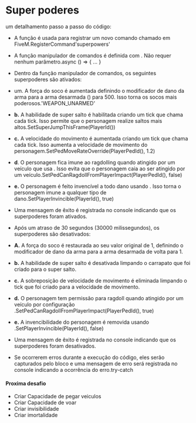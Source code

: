 # Super poderes

um detalhamento passo a passo do código:

- A função é usada para registrar um novo comando chamado em FiveM.RegisterCommand'superpowers'

- A função manipulador de comandos é definida com . Não requer nenhum parâmetro.async () => { ... }

- Dentro da função manipulador de comandos, os seguintes superpoderes são ativados:

- um. A força do soco é aumentada definindo o modificador de dano da arma para a arma desarmada () para 500. Isso torna os socos mais poderosos.'WEAPON_UNARMED'

- **b.** A habilidade de super salto é habilitada criando um tick que chama cada tick. Isso permite que o personagem realize saltos mais altos.SetSuperJumpThisFrame(PlayerId())

- **c.** A velocidade do movimento é aumentada criando um tick que chama cada tick. Isso aumenta a velocidade de movimento do personagem.SetPedMoveRateOverride(PlayerPedId(), 1.2)

- **d**. O personagem fica imune ao ragdolling quando atingido por um veículo que usa . Isso evita que o personagem caia ao ser atingido por um veículo.SetPedCanRagdollFromPlayerImpact(PlayerPedId(), false)

- **e.** O personagem é feito invencível a todo dano usando . Isso torna o personagem imune a qualquer tipo de dano.SetPlayerInvincible(PlayerId(), true)

- Uma mensagem de êxito é registrada no console indicando que os superpoderes foram ativados.

- Após um atraso de 30 segundos (30000 milissegundos), os superpoderes são desativados:

- **A.** A força do soco é restaurada ao seu valor original de 1, definindo o modificador de dano da arma para a arma desarmada de volta para 1.

- **b.** A habilidade de super salto é desativada limpando o carrapato que foi criado para o super salto.

- **c.** A sobreposição de velocidade de movimento é eliminada limpando o tick que foi criado para a velocidade de movimento.

- **d.** O personagem tem permissão para ragdoll quando atingido por um veículo por configuração .SetPedCanRagdollFromPlayerImpact(PlayerPedId(), true)

- **e.** A invencibilidade do personagem é removida usando .SetPlayerInvincible(PlayerId(), false)

- Uma mensagem de êxito é registrada no console indicando que os superpoderes foram desativados.

- Se ocorrerem erros durante a execução do código, eles serão capturados pelo bloco e uma mensagem de erro será registrada no console indicando a ocorrência do erro.try-catch

#### Proxima desafio 


- Criar Capacidade de pegar veiculos 
- Criar Capacidade de voar 
- Criar invisibilidade 
- Criar imortalidade


